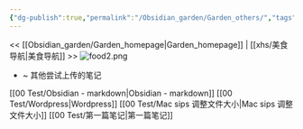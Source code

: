 ```yaml
---
{"dg-publish":true,"permalink":"/Obsidian_garden/Garden_others/","tags":["garden"],"updated":"2025-04-14T20:14:23.222+08:00"}
---
```


<< [[Obsidian_garden/Garden_homepage\|Garden_homepage]] | [[xhs/美食导航\|美食导航]] >>
![food2.png](/img/user/Obsidian_garden/food2.png)
- ~ 其他尝试上传的笔记

[[00 Test/Obsidian - markdown\|Obsidian - markdown]]
[[00 Test/Wordpress\|Wordpress]]
[[00 Test/Mac sips 调整文件大小\|Mac sips 调整文件大小]]
[[00 Test/第一篇笔记\|第一篇笔记]]